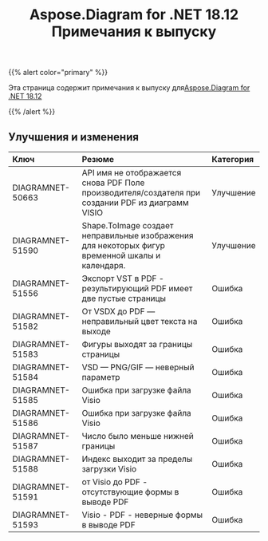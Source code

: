 ﻿---
title: Aspose.Diagram for .NET 18.12 Примечания к выпуску
type: docs
weight: 10
url: /ru/net/aspose-diagram-for-net-18-12-release-notes/
---
{{% alert color="primary" %}} 

Эта страница содержит примечания к выпуску для[Aspose.Diagram for .NET 18.12](https://www.nuget.org/packages/Aspose.Diagram/18.12.0)

{{% /alert %}} 
## **Улучшения и изменения**

|**Ключ**|**Резюме**|**Категория**|
|:- |:- |:- |
|DIAGRAMNET-50663|API имя не отображается снова PDF Поле производителя/создателя при создании PDF из диаграмм VISIO|Улучшение|
|DIAGRAMNET-51590|Shape.ToImage создает неправильные изображения для некоторых фигур временной шкалы и календаря.|Улучшение|
|DIAGRAMNET-51556|Экспорт VST в PDF - результирующий PDF имеет две пустые страницы|Ошибка|
|DIAGRAMNET-51582|От VSDX до PDF — неправильный цвет текста на выходе|Ошибка|
|DIAGRAMNET-51583|Фигуры выходят за границы страницы|Ошибка|
|DIAGRAMNET-51584|VSD — PNG/GIF — неверный параметр|Ошибка|
|DIAGRAMNET-51585|Ошибка при загрузке файла Visio|Ошибка|
|DIAGRAMNET-51586|Ошибка при загрузке файла Visio|Ошибка|
|DIAGRAMNET-51587|Число было меньше нижней границы|Ошибка|
|DIAGRAMNET-51588|Индекс выходит за пределы загрузки Visio|Ошибка|
|DIAGRAMNET-51591|от Visio до PDF - отсутствующие формы в выводе PDF|Ошибка|
|DIAGRAMNET-51593|Visio - PDF - неверные формы в выводе PDF|Ошибка|

